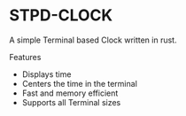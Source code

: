 # STPD-CLOCK

A simple Terminal based Clock written in rust.

Features

- Displays time
- Centers the time in the terminal
- Fast and memory efficient
- Supports all Terminal sizes

